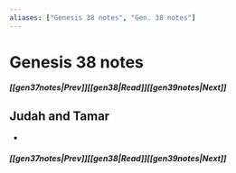```yaml
---
aliases: ["Genesis 38 notes", "Gen. 38 notes"]
---
```

# Genesis 38 notes
##### <span class=arrow-left></span>[[gen37notes|Prev]]<span class=navigation-separator></span>[[gen38|Read]]<span class=navigation-separator></span>[[gen39notes|Next]]<span class=arrow-right></span>
## Judah and Tamar
- 
##### <span class=arrow-left></span>[[gen37notes|Prev]]<span class=navigation-separator></span>[[gen38|Read]]<span class=navigation-separator></span>[[gen39notes|Next]]<span class=arrow-right></span>